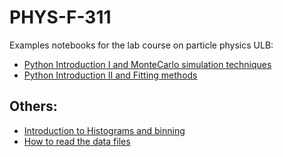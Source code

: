# PHYS-F-311
Examples notebooks for the lab course on particle physics ULB:
* [Python Introduction I and MonteCarlo simulation techniques](https://github.com/zemrude/PHYS-F-311/blob/master/Intro-Python-MonteCarlo.ipynb)
* [Python Introduction II and Fitting methods](https://github.com/zemrude/PHYS-F-311/blob/master/Intro-Python-Fitting.ipynb)

## Others:
* [Introduction to Histograms and binning](https://github.com/zemrude/PHYS-F-311/blob/master/Histograms-Binning.ipynb)
* [How to read the data files](https://github.com/zemrude/PHYS-F-311/blob/master/Reading-Files.ipynb)
